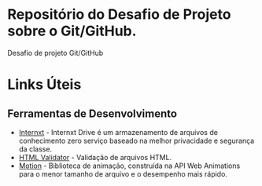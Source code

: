 # Repositório do Desafio de Projeto sobre o Git/GitHub.
Desafio de projeto Git/GitHub

# Links Úteis
## Ferramentas de Desenvolvimento

 - [Internxt](https://internxt.com) - Internxt Drive é um armazenamento de arquivos de conhecimento zero serviço baseado na melhor privacidade e segurança da classe.
 - [HTML Validator](https://www.freeformatter.com/html-validator.html) - Validação de arquivos HTML.
 - [Motion](https://motion.dev/) - Biblioteca de animação, construída na API Web Animations para o menor tamanho de arquivo e o desempenho mais rápido.

